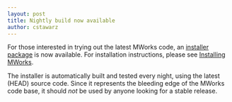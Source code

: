 ```yaml
---
layout: post
title: Nightly build now available
author: cstawarz
---
```


For those interested in trying out the latest MWorks code, an
[installer
package](http://dicarlo-mwdev.mit.edu/mw/MWorks-NIGHTLY.dmg) is now
available.  For installation instructions, please see [Installing
MWorks](http://help.mworks-project.org/kb/installation/install-mworks).

The installer is automatically built and tested every night, using the
latest (HEAD) source code.  Since it represents the bleeding edge of
the MWorks code base, it should *not* be used by anyone looking for a
stable release.
